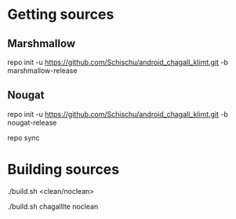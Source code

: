# Getting sources

## Marshmallow
repo init -u https://github.com/Schischu/android_chagall_klimt.git -b marshmallow-release

## Nougat
repo init -u https://github.com/Schischu/android_chagall_klimt.git -b nougat-release

repo sync

# Building sources
./build.sh <device> <clean/noclean>

./build.sh chagalllte noclean
